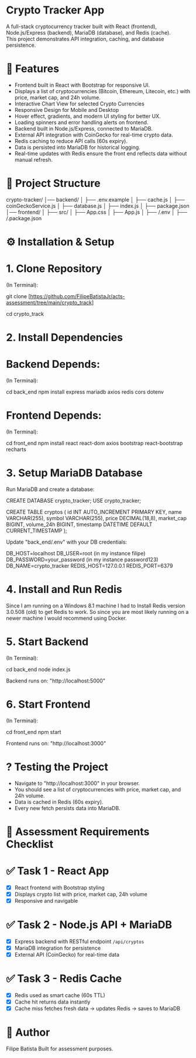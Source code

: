 # Crypto Tracker App

A full-stack cryptocurrency tracker built with React (frontend), Node.js/Express (backend), MariaDB (database), and Redis (cache).  
This project demonstrates API integration, caching, and database persistence.

# 🚀 Features
- Frontend built in React with Bootstrap for responsive UI.  
- Displays a list of cryptocurrencies (Bitcoin, Ethereum, Litecoin, etc.) with price, market cap, and 24h volume. 
- Interactive Chart View for selected Crypto Currencies
- Responsive Design for Mobile and Desktop
- Hover effect, gradients, and modern UI styling for better UX.
- Loading spinners and error handling alerts on frontend. 
- Backend built in Node.js/Express, connected to MariaDB.  
- External API integration with CoinGecko for real-time crypto data.  
- Redis caching to reduce API calls (60s expiry).  
- Data is persisted into MariaDB for historical logging.
- Real-time updates with Redis ensure the front end reflects data without manual refresh.

# 📂 Project Structure

crypto-tracker/
│── backend/
│   ├── .env.example
│   ├── cache.js
│   ├── coinGeckoService.js
│   ├── database.js
│   ├── index.js
│   ├── package.json
│── frontend/
│   ├── src/
│   ├── App.css
│   ├── App.js
│  ├── /.env
│  ├── /.package.json

# ⚙️ Installation & Setup

# 1. Clone Repository
(In Terminal):

git clone [https://github.com/FilipeBatistaJr/acts-assessment/tree/main/crypto_track]

cd crypto_track

# 2️. Install Dependencies

# Backend Depends:
(In Terminal):

cd back_end
npm install express mariadb axios redis cors dotenv

# Frontend Depends:
(In Terminal):

cd front_end
npm install react react-dom axios bootstrap react-bootstrap recharts

# 3️. Setup MariaDB Database
Run MariaDB and create a database:

CREATE DATABASE crypto_tracker;
USE crypto_tracker;

CREATE TABLE cryptos (
  id INT AUTO_INCREMENT PRIMARY KEY,
  name VARCHAR(255),
  symbol VARCHAR(255),
  price DECIMAL(18,8),
  market_cap BIGINT,
  volume_24h BIGINT,
  timestamp DATETIME DEFAULT CURRENT_TIMESTAMP
);

Update "back_end/.env" with your DB credentials:

DB_HOST=localhost
DB_USER=root (in my instance filipe)
DB_PASSWORD=your_password (in my instance password123)
DB_NAME=crypto_tracker
REDIS_HOST=127.0.0.1
REDIS_PORT=6379

# 4️. Install and Run Redis
Since I am running on a Windows 8.1 machine I had to 
Install Redis version 3.0.508 (old) to get Redis to work.
So since you are most likely running on a newer machine
I would recommend using Docker.

# 5️. Start Backend
(In Terminal):

cd back_end
node index.js

Backend runs on: "http://localhost:5000"

# 6️. Start Frontend
(In Terminal):

cd front_end
npm start

Frontend runs on: "http://localhost:3000"

# ? Testing the Project
- Navigate to "http://localhost:3000" in your browser.  
- You should see a list of cryptocurrencies with price, market cap, and 24h volume.  
- Data is cached in Redis (60s expiry).  
- Every new fetch persists data into MariaDB.

# 📜 Assessment Requirements Checklist

# ✅ Task 1 - React App
- [x] React frontend with Bootstrap styling  
- [x] Displays crypto list with price, market cap, 24h volume  
- [x] Responsive and navigable

# ✅ Task 2 - Node.js API + MariaDB
- [x] Express backend with RESTful endpoint `/api/cryptos`  
- [x] MariaDB integration for persistence  
- [x] External API (CoinGecko) for real-time data

# ✅ Task 3 - Redis Cache
- [x] Redis used as smart cache (60s TTL)  
- [x] Cache hit returns data instantly  
- [x] Cache miss fetches fresh data → updates Redis → saves to MariaDB

# 👤 Author
Filipe Batista 
Built for assessment purposes.
